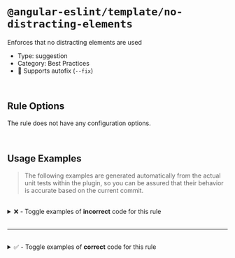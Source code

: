<!--

  DO NOT EDIT.

  This markdown file was autogenerated using a mixture of the following files as the source of truth for its data:
  - ../../src/rules/no-distracting-elements.ts
  - ../../tests/rules/no-distracting-elements/cases.ts

  In order to update this file, it is therefore those files which need to be updated, as well as potentially the generator script:
  - ../../../../tools/scripts/generate-rule-docs.ts

-->

<br>

# `@angular-eslint/template/no-distracting-elements`

Enforces that no distracting elements are used

- Type: suggestion
- Category: Best Practices
- 🔧 Supports autofix (`--fix`)

<br>

## Rule Options

The rule does not have any configuration options.

<br>

## Usage Examples

> The following examples are generated automatically from the actual unit tests within the plugin, so you can be assured that their behavior is accurate based on the current commit.

<br>

<details>
<summary>❌ - Toggle examples of <strong>incorrect</strong> code for this rule</summary>

<br>

#### Default Config

```json
{
  "rules": {
    "@angular-eslint/template/no-distracting-elements": [
      "error"
    ]
  }
}
```

<br>

#### ❌ Invalid Code

```html
<marquee></marquee>{{ test }}
~~~~~~~~~~~~~~~~~~~
```

<br>

---

<br>

#### Default Config

```json
{
  "rules": {
    "@angular-eslint/template/no-distracting-elements": [
      "error"
    ]
  }
}
```

<br>

#### ❌ Invalid Code

```html
<div></div><blink></blink>
           ~~~~~~~~~~~~~~~
```

</details>

<br>

---

<br>

<details>
<summary>✅ - Toggle examples of <strong>correct</strong> code for this rule</summary>

<br>

#### Default Config

```json
{
  "rules": {
    "@angular-eslint/template/no-distracting-elements": [
      "error"
    ]
  }
}
```

<br>

#### ✅ Valid Code

```html
<div>Valid</div>
```

</details>

<br>
